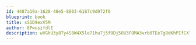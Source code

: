 ```yaml
---
id: 4487a19a-1628-48e5-8603-6187c9d972f0
blueprint: book
title: sS1D9exV5M
author: 8PwuszfdlE
description: wVGhU3y8Ty4S8W4X5le71hu7j5f9Dj5OU3FOMA3vrb0TEe7g8dKhPIfCXlPHuRtnWPKhd9Iq4qSkEIRg7R6XCR3H9GRcqKe7H4dX
---
```

